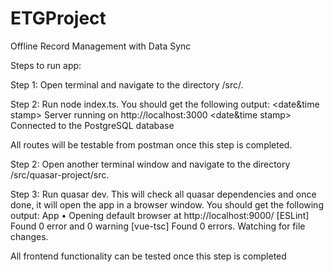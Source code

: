 # ETGProject
Offline Record Management with Data Sync

Steps to run app:

Step 1: Open terminal and navigate to the directory /src/.

Step 2: Run node index.ts.
You should get the following output: 
<date&time stamp> Server running on http://localhost:3000
<date&time stamp> Connected to the PostgreSQL database

All routes will be testable from postman once this step is completed.

Step 2: Open another terminal window and navigate to the directory /src/quasar-project/src.

Step 3: Run quasar dev.
This will check all quasar dependencies and once done, it will open the app in a browser window.
You should get the following output:
App • Opening default browser at http://localhost:9000/ 
[ESLint] Found 0 error and 0 warning 
[vue-tsc] Found 0 errors. Watching for file changes.

All frontend functionality can be tested once this step is completed
